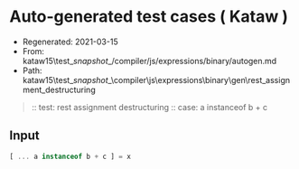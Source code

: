 # Auto-generated test cases ( Kataw )
- Regenerated: 2021-03-15
- From: kataw15\test\__snapshot__/compiler/js/expressions/binary/autogen.md
- Path: kataw15\test\__snapshot__\compiler\js\expressions\binary\gen\rest_assignment_destructuring
> :: test: rest assignment destructuring
> :: case: a instanceof b + c
## Input

`````js
[ ... a instanceof b + c ] = x
`````
